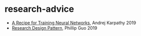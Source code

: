 # research-advice

- [A Recipe for Training Neural Networks](http://karpathy.github.io/2019/04/25/recipe/), Andrej Karpathy 2019
- [Research Design Pattern](http://pgbovine.net/research-design-patterns.htm), Phillip Guo 2019
